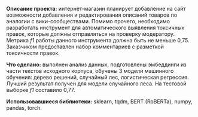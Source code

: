 **Описание проекта:** интернет-магазин планирует добавление на сайт возможности добавления и редактирования описаний товаров по аналогии с вики-сообществами. Помимо прочего, необходимо разработать инструмент для автоматического выявления токсичных правок, которые должны отправляться на проверку модератору. Метрика *f1* работы данного инструмента должна быть не меньше 0,75. Заказчиком предоставлен набор комментариев с разметкой токсичности правок.

**Что сделано:** выполнен анализ данных, подготовлены эмбеддинги из части текстов исходного корпуса, обучены 3 модели машинного обучения: дерево решений, случайный лес, логистическая регрессия. Лучший результат получен для модели случайного леса. На тестовой выборке *f1* составило 0,77.

**Использовавшиеся библиотеки:** sklearn, tqdm, BERT (RoBERTa), numpy, pandas, torch.